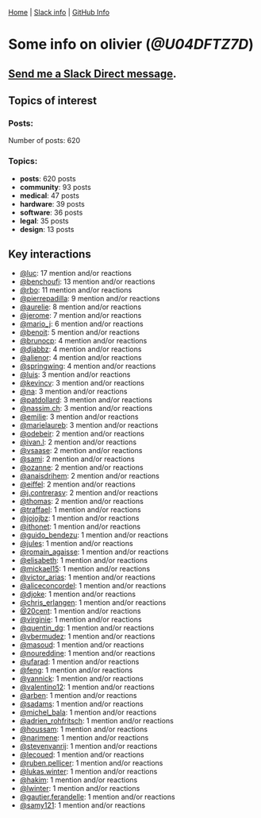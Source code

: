 [Home](https://kelu124.github.io/echommunity/) | [Slack info](https://kelu124.github.io/echommunity/) | [GitHub Info](https://kelu124.github.io/echommunity/github.html)

# Some info on __olivier__ (_@U04DFTZ7D_)


## [Send me a Slack Direct message](https://echopen.slack.com/messages/@olivier/).

## Topics of interest

### Posts: 

Number of posts: 620

### Topics:

* __posts__: 620 posts
* __community__: 93 posts
* __medical__: 47 posts
* __hardware__: 39 posts
* __software__: 36 posts
* __legal__: 35 posts
* __design__: 13 posts

## Key interactions 

* [@luc](./U0AAL4W13.md): 17 mention and/or reactions
* [@benchoufi](./U0B47KC3S.md): 13 mention and/or reactions
* [@rbo](./U38HVMZ6K.md): 11 mention and/or reactions
* [@pierrepadilla](./U2X419KJS.md): 9 mention and/or reactions
* [@aurelie](./U37GZRZU6.md): 8 mention and/or reactions
* [@jerome](./U07UEJC2H.md): 7 mention and/or reactions
* [@mario_j](./U32UWGGN9.md): 6 mention and/or reactions
* [@benoit](./U0GMX7QUB.md): 5 mention and/or reactions
* [@brunocp](./U33817K25.md): 4 mention and/or reactions
* [@djabbz](./U2PFHNN3C.md): 4 mention and/or reactions
* [@alienor](./U1N5Q9334.md): 4 mention and/or reactions
* [@springwing](./U3267ST8C.md): 4 mention and/or reactions
* [@luis](./U34231VFH.md): 3 mention and/or reactions
* [@kevincv](./U3BAH0X62.md): 3 mention and/or reactions
* [@na](./U07SNUM7F.md): 3 mention and/or reactions
* [@patdollard](./U3B1RKVSP.md): 3 mention and/or reactions
* [@nassim.ch](./U1NM17NHF.md): 3 mention and/or reactions
* [@emilie](./U0FN1B8KD.md): 3 mention and/or reactions
* [@marielaureb](./U3T7KBEMV.md): 3 mention and/or reactions
* [@odebeir](./U2V03QR8E.md): 2 mention and/or reactions
* [@ivan.l](./U3CDR25JP.md): 2 mention and/or reactions
* [@vsaase](./U3S1G3AE8.md): 2 mention and/or reactions
* [@sami](./U2MF267L2.md): 2 mention and/or reactions
* [@ozanne](./U0DRKLMS4.md): 2 mention and/or reactions
* [@anaisdrihem](./U2M9XDS5N.md): 2 mention and/or reactions
* [@eiffel](./U3GHS132Q.md): 2 mention and/or reactions
* [@j.contrerasv](./U336DPZV4.md): 2 mention and/or reactions
* [@thomas](./U2Q4137LL.md): 2 mention and/or reactions
* [@traffael](./U3RKUJHHS.md): 1 mention and/or reactions
* [@jojojbz](./U1DGN6S80.md): 1 mention and/or reactions
* [@ithonet](./U2QMN3L1F.md): 1 mention and/or reactions
* [@guido_bendezu](./U38JDLY2E.md): 1 mention and/or reactions
* [@jules](./U3ML4L01Z.md): 1 mention and/or reactions
* [@romain_agaisse](./U2NAWHM9N.md): 1 mention and/or reactions
* [@elisabeth](./U3V5J2BEZ.md): 1 mention and/or reactions
* [@mickael15](./U3TUWV3SQ.md): 1 mention and/or reactions
* [@victor_arias](./U32FZ0QLX.md): 1 mention and/or reactions
* [@aliceconcordel](./U3BN2NTFU.md): 1 mention and/or reactions
* [@djoke](./U07SS18MT.md): 1 mention and/or reactions
* [@chris_erlangen](./U3PC2A4GZ.md): 1 mention and/or reactions
* [@20cent](./U0GN7EB32.md): 1 mention and/or reactions
* [@virginie](./U13UA10KS.md): 1 mention and/or reactions
* [@quentin_dg](./U2UU194RZ.md): 1 mention and/or reactions
* [@vbermudez](./U3210MXC5.md): 1 mention and/or reactions
* [@masoud](./U3PLYAJPJ.md): 1 mention and/or reactions
* [@noureddine](./U38TWKY9Y.md): 1 mention and/or reactions
* [@ufarad](./U0HF2S3QX.md): 1 mention and/or reactions
* [@feng](./U1G9KDFNE.md): 1 mention and/or reactions
* [@yannick](./U04CV54A4.md): 1 mention and/or reactions
* [@valentino12](./U3GV4N878.md): 1 mention and/or reactions
* [@arben](./U3Q46QRHU.md): 1 mention and/or reactions
* [@sadams](./U2V0F9YAK.md): 1 mention and/or reactions
* [@michel_bala](./U0LPTV0Q4.md): 1 mention and/or reactions
* [@adrien_rohfritsch](./U2PTWF6SX.md): 1 mention and/or reactions
* [@houssam](./U2Y7FPEUB.md): 1 mention and/or reactions
* [@narimene](./U1NTT0ZPH.md): 1 mention and/or reactions
* [@stevenvanrij](./U3QS683R6.md): 1 mention and/or reactions
* [@lecoued](./U3QGT3Q74.md): 1 mention and/or reactions
* [@ruben.pellicer](./U32V2JWFJ.md): 1 mention and/or reactions
* [@lukas.winter](./U352MKG4V.md): 1 mention and/or reactions
* [@hakim](./U0HN7G093.md): 1 mention and/or reactions
* [@lwinter](./U33KM85FA.md): 1 mention and/or reactions
* [@gautier.ferandelle](./U0PKUKHPC.md): 1 mention and/or reactions
* [@samy121](./U1G9AEN7L.md): 1 mention and/or reactions
